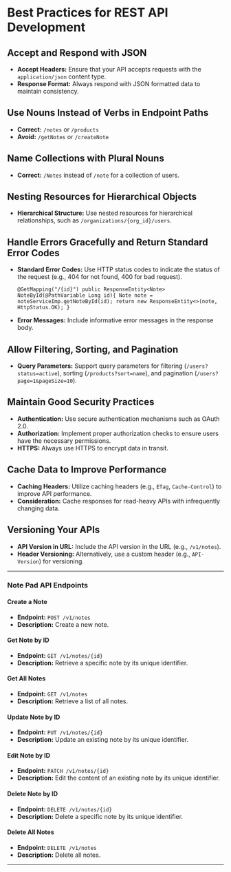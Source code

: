 # Best Practices for REST API Development

## Accept and Respond with JSON

- **Accept Headers:** Ensure that your API accepts requests with the `application/json` content type.
- **Response Format:** Always respond with JSON formatted data to maintain consistency.

## Use Nouns Instead of Verbs in Endpoint Paths

- **Correct:** `/notes` or `/products`
- **Avoid:** `/getNotes` or `/createNote`

## Name Collections with Plural Nouns

- **Correct:** `/Notes` instead of `/note` for a collection of users.

## Nesting Resources for Hierarchical Objects

- **Hierarchical Structure:** Use nested resources for hierarchical relationships, such as `/organizations/{org_id}/users`.

## Handle Errors Gracefully and Return Standard Error Codes

- **Standard Error Codes:** Use HTTP status codes to indicate the status of the request (e.g., 404 for not found, 400 for bad request).
  
  `@GetMapping("/{id}")
    public ResponseEntity<Note> NoteById(@PathVariable Long id){
        Note note = noteServiceImp.getNoteById(id);
        return new ResponseEntity<>(note, HttpStatus.OK);
    }`

- **Error Messages:** Include informative error messages in the response body.

## Allow Filtering, Sorting, and Pagination

- **Query Parameters:** Support query parameters for filtering (`/users?status=active`), sorting (`/products?sort=name`), and pagination (`/users?page=1&pageSize=10`).

## Maintain Good Security Practices

- **Authentication:** Use secure authentication mechanisms such as OAuth 2.0.
- **Authorization:** Implement proper authorization checks to ensure users have the necessary permissions.
- **HTTPS:** Always use HTTPS to encrypt data in transit.

## Cache Data to Improve Performance

- **Caching Headers:** Utilize caching headers (e.g., `ETag`, `Cache-Control`) to improve API performance.
- **Consideration:** Cache responses for read-heavy APIs with infrequently changing data.

## Versioning Your APIs

- **API Version in URL:** Include the API version in the URL (e.g., `/v1/notes`).
- **Header Versioning:** Alternatively, use a custom header (e.g., `API-Version`) for versioning.


---


### Note Pad API Endpoints

#### Create a Note
- **Endpoint:** `POST /v1/notes`
- **Description:** Create a new note.

#### Get Note by ID
- **Endpoint:** `GET /v1/notes/{id}`
- **Description:** Retrieve a specific note by its unique identifier.

#### Get All Notes
- **Endpoint:** `GET /v1/notes`
- **Description:** Retrieve a list of all notes.

#### Update Note by ID
- **Endpoint:** `PUT /v1/notes/{id}`
- **Description:** Update an existing note by its unique identifier.

#### Edit Note by ID
- **Endpoint:** `PATCH /v1/notes/{id}`
- **Description:** Edit the content of an existing note by its unique identifier.

#### Delete Note by ID
- **Endpoint:** `DELETE /v1/notes/{id}`
- **Description:** Delete a specific note by its unique identifier.

#### Delete All Notes
- **Endpoint:** `DELETE /v1/notes`
- **Description:** Delete all notes.

---
